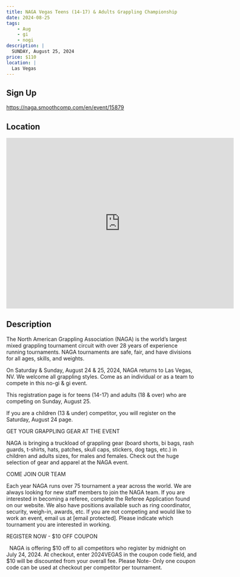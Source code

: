 ```yaml
---
title: NAGA Vegas Teens (14-17) & Adults Grappling Championship
date: 2024-08-25
tags:
    - Aug
    - gi 
    - nogi 
description: |
  SUNDAY, August 25, 2024
price: $110
location: |
  Las Vegas
---
```

## Sign Up
https://naga.smoothcomp.com/en/event/15879

## Location
<iframe src="https://www.google.com/maps/embed?pb=!1m18!1m12!1m3!1d12345.6789!2d-115.1764102!3d36.1397077!2m3!1f0!2f0!3f0!3m2!1i1024!2i768!4f13.1!3m3!1m2!1s0x0%3A0x0!2z36.1397077!5e0!3m2!1sen!2sus!4v1234567890" width="600" height="450" style="border:0;" allowfullscreen="" loading="lazy"></iframe>

## Description
The North American Grappling Association (NAGA) is the world’s largest mixed grappling tournament circuit with over 28 years of experience running tournaments. NAGA tournaments are safe, fair, and have divisions for all ages, skills, and weights.


On Saturday & Sunday, August 24 & 25, 2024, NAGA returns to Las Vegas, NV. We welcome all grappling styles. Come as an individual or as a team to compete in this no-gi & gi event.


This registration page is for teens (14-17) and adults (18 & over) who are competing on Sunday, August 25.


If you are a children (13 & under) competitor, you will register on the Saturday, August 24 page.


GET YOUR GRAPPLING GEAR AT THE EVENT


NAGA is bringing a truckload of grappling gear (board shorts, bi bags, rash guards, t-shirts, hats, patches, skull caps, stickers, dog tags, etc.) in children and adults sizes, for males and females. Check out the huge selection of gear and apparel at the NAGA event.  


COME JOIN OUR TEAM


Each year NAGA runs over 75 tournament a year across the world. We are always looking for new staff members to join the NAGA team. If you are interested in becoming a referee, complete the Referee Application found on our website. We also have positions available such as ring coordinator, security, weigh-in, awards, etc. If you are not competing and would like to work an event, email us at [email protected]. Please indicate which tournament you are interested in working.    


REGISTER NOW - $10 OFF COUPON


  NAGA is offering $10 off to all competitors who register by midnight on July 24, 2024. At checkout, enter 2024VEGAS in the coupon code field, and $10 will be discounted from your overall fee. Please Note- Only one coupon code can be used at checkout per competitor per tournament.